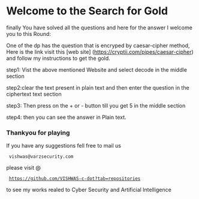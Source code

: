 <h1> Welcome to the Search for Gold </h1>

finally You have solved all the questions and here for the answer I welcome you to this Round:

One of the dp has the question that is encryped by caesar-cipher method, Here is the link visit this [web site] (https://cryptii.com/pipes/caesar-cipher) and follow my instructions to get the gold.

step1:  Vist the above mentioned Website and select decode in the middle section

step2:clear the text present in plain text and then enter the question in the ciphertext text section


step3: Then press on the + or - button till you get 5 in the middle section


step4: then you can see the answer in Plain text.

<h3> Thankyou for playing </h3>

If you have any suggestions fell free to mail us
<pre><code> vishwas@varzsecurity.com </code></pre>

please visit @ <pre><code> https://github.com/VISHWAS-c-dot?tab=repositories </code></pre> to see my works realed to Cyber Security and Artificial Intelligence
